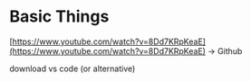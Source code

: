 # Basic Things

[https://www.youtube.com/watch?v=8Dd7KRpKeaE](https://www.youtube.com/watch?v=8Dd7KRpKeaE) -> Github

download vs code (or alternative)
